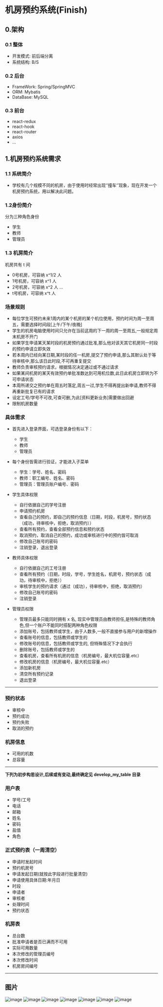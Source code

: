 # 机房预约系统(Finish)

## 0.架构

### 0.1 整体 
- 开发模式: 前后端分离
- 系统结构: B/S

### 0.2 后台
- FrameWork:  Spring/SpringMVC
- ORM: Mybatis
- DataBase: MySQL

### 0.3 前台
- react-redux
- react-hook
- react-router
- axios
- ...

## 1.机房预约系统需求

### 1.1 系统简介
+ 学校有几个规模不同的机房，由于使用时经常出现‘’撞车‘’现象，现在开发一个机房预约系统，用以解决此问题。


### 1.2身份简介
分为三种角色身份
- 学生
- 教师
- 管理员

### 1.3 机房简介
机房共有 t 间
- 0号机房，可容纳 x^1/2 人
- 1号机房，可容纳 x^1 人
- 2号机房，可容纳 x^2 人
...
- t号机房，可容纳 x^t 人

### 场景规则
+ 每位学生可预约未来1周内的某个机房的某个机位使用，预约时间为周一至周五，需要选择时间段[上午/下午/夜晚]
+ 学生的机房电脑使用时间只允许在当前这周的下一周的周一至周五,一般规定周末机房不开门
+ 如果学生申请某天某时段的机房预约通过批准,那么他对该天其它机房同一时段的预约申请立即失效
+ 若本周内已经向某日期,某时段的任一机房,提交了预约申请,那么其默认处于等待审核中,那么该日此时段,不可再重复提交
+ 教师负责审核预约请求，根据情况决定通过或不通过请求
+ 如果某间机房的某天有效预约单批准数达到可用机位数,此日此机房立即转为不可申请状态
+ 本周所递交之预约单在周五时落定,周五一过,学生不得再提出新申请,教师不得再重新批复已有的请求
+ 设定工号/学号不可改,可查可删,为此[资料更新业务]需要做出回避
+ 限制机房数量

### 具体需求
+ 首先进入登录界面，可选登录身份有以下：
	- 学生
	- 教师
	- 管理员

+ 每个身份皆需进行验证，才能进入子菜单
	- 学生：学号、姓名、密码
	- 教师：职工编号、姓名、密码
	- 管理员：管理员账户编号、密码

+ 学生具体权限

	- 自行依据自己的学号注册
	- 申请预约机房
	- 查看自己的预约，即自己的预约信息（日期，时段，机房号，预约状态（成功，待审核中，拒绝，取消预约））
	- 查看所有预约，查看全部预约信息和预约状态
	- 取消预约，取消自己的预约，成功或审核进行中的预约皆可取消
	- 修改自己账号的密码
	- 注销登录，退出登录

+ 教师具体权限

	- 自行依据自己的工号注册
	- 查看所有预约（日期，时段，学号，学生姓名，机房号，预约状态（成功，待审核中，拒绝））
	- 审核学生的预约请求（通过（成功），待审核中，拒绝，取消预约）
	- 修改自己账号的密码
	- 注销登录

+ 管理员权限

	- 管理员最多只能同时拥有 x 名, 现实中管理员由教师担任,是特殊的教师角色,但一个账户不能同时搭配两种角色权限
	- 添加账号，包括教师或学生，由于人数多,一般不直接参与用户的新增操作
	- 查看账号的信息，包括教师或学生的
	- 修改账号的信息，包括教师或学生的, 但特殊情况下才会执行
	- 删除账号，包括教师或学生的
	- 查看机房，查看所有机房的信息（机房编号，最大机位容量.etc）
	- 修改机房的信息（机房编号，最大机位容量.etc）
	- 添加新机房
	- 清空所有预约记录
	- 退出登录


----------------------

### 预约状态
+ 审核中
+ 预约成功
+ 预约失败
+ 取消的预约

### 机房信息
+ 可用的机数
+ 总容量

--------------------------

**下列为初步构思设计,后续或有变动,最终确定见 develop_my_table 目录**

### 用户表
+ 学号/工号
+ 电话
+ 邮箱
+ 姓名
+ 密码
+ 盐值
+ 角色

### 正式预约表（一周清空）
+ 申请时发起时间
+ 预约机房号
+ 申请发起日期(就按此字段进行批量清空)
+ 申请使用具体日期:年月日
+ 时段
+ 申请者
+ 审核者
+ 处理时间
+ 预约状态

### 机房表
+ 总台数
+ 批准申请者是否已满而不可用
+ 实际可用数量
+ 本次修改的管理员编号
+ 本次修改时间
+ 机房房间编号

<hr/>


## 图片

![image](./images/img_01.png)
![image](./images/img_00.png)
![image](./images/img_02.png)
![image](./images/img_03.png)
![image](./images/img_04.png)
![image](./images/img_06.png)
![image](./images/img_08.png)